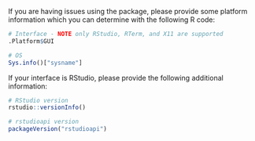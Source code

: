 If you are having issues using the package, please provide some platform information which you can determine with the following R code:

```r
# Interface - NOTE only RStudio, RTerm, and X11 are supported
.Platform$GUI

# OS
Sys.info()["sysname"]
```


If your interface is RStudio, please provide the following additional information:

```r
# RStudio version
rstudio::versionInfo()

# rstudioapi version
packageVersion("rstudioapi")
```
